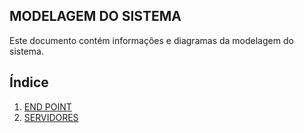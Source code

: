 ## MODELAGEM DO SISTEMA
Este documento contém informações e diagramas da modelagem do sistema.

<!-- ÍNDICE -->
## Índice
1. [END POINT](/Documentos/endpoint.md)
2. [SERVIDORES](/Documentos/servidores.md)
